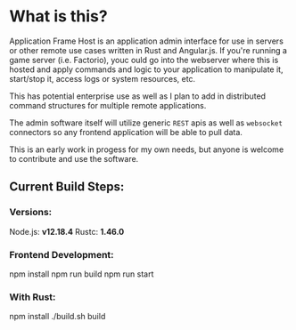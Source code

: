 # What is this?

Application Frame Host is an application admin interface for use in servers or
other remote use cases written in Rust and Angular.js. If you're running a game
server (i.e. Factorio), youc ould go into the webserver where this is hosted and
apply commands and logic to your application to manipulate it, start/stop it,
access logs or system resources, etc.

This has potential enterprise use as well as I plan to add in distributed
command structures for multiple remote applications.

The admin software itself will utilize generic `REST` apis as well as `websocket`
connectors so any frontend application will be able to pull data.

This is an early work in progess for my own needs, but anyone is welcome to
contribute and use the software.

## Current Build Steps:

### Versions: 
Node.js: **v12.18.4**
Rustc: **1.46.0**

### Frontend Development:

npm install
npm run build
npm run start

### With Rust:

npm install
./build.sh build
